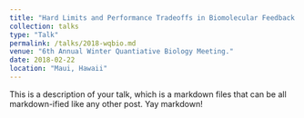 ```yaml
---
title: "Hard Limits and Performance Tradeoffs in Biomolecular Feedback Systems"
collection: talks
type: "Talk"
permalink: /talks/2018-wqbio.md
venue: "6th Annual Winter Quantiative Biology Meeting."
date: 2018-02-22
location: "Maui, Hawaii"
---
```


This is a description of your talk, which is a markdown files that can be all markdown-ified like any other post. Yay markdown!
